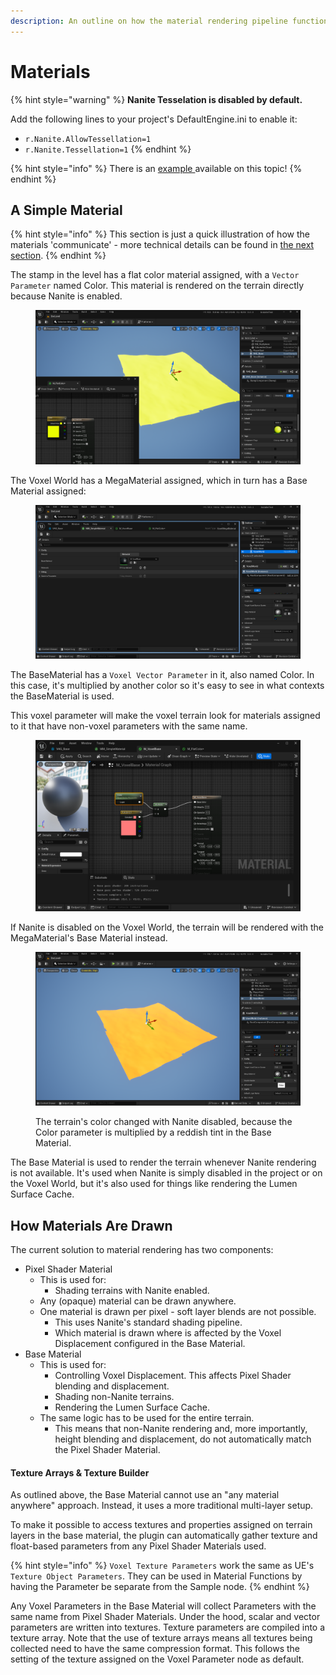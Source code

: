 ```yaml
---
description: An outline on how the material rendering pipeline functions in Voxel Plugin 2.
---
```


# Materials

{% hint style="warning" %}
**Nanite Tesselation is disabled by default.**&#x20;

Add the following lines to your project's DefaultEngine.ini to enable it:

* `r.Nanite.AllowTessellation=1`
* `r.Nanite.Tessellation=1`
{% endhint %}

{% hint style="info" %}
There is an [example ](../getting-started/installing-voxel-content.md)available on this topic!
{% endhint %}

## A Simple Material

{% hint style="info" %}
This section is just a quick illustration of how the materials 'communicate' - more technical details can be found in [the next section](materials.md#how-materials-are-drawn).&#x20;
{% endhint %}

The stamp in the level has a flat color material assigned, with a `Vector Parameter` named Color. This material is rendered on the terrain directly because Nanite is enabled.

<figure><img src="../.gitbook/assets/image (221).png" alt=""><figcaption></figcaption></figure>

The Voxel World has a MegaMaterial assigned, which in turn has a Base Material assigned:

<figure><img src="../.gitbook/assets/image (218).png" alt=""><figcaption></figcaption></figure>

The BaseMaterial has a `Voxel Vector Parameter` in it, also named Color. In this case, it's multiplied by another color so it's easy to see in what contexts the BaseMaterial is used.

This voxel parameter will make the voxel terrain look for materials assigned to it that have non-voxel parameters with the same name.&#x20;

<figure><img src="../.gitbook/assets/image (220).png" alt=""><figcaption></figcaption></figure>

If Nanite is disabled on the Voxel World, the terrain will be rendered with the MegaMaterial's Base Material instead.&#x20;

<figure><img src="../.gitbook/assets/image (222).png" alt=""><figcaption><p>The terrain's color changed with Nanite disabled, because the Color parameter is multiplied by a reddish tint in the Base Material.</p></figcaption></figure>

The Base Material is used to render the terrain whenever Nanite rendering is not available. It's used when Nanite is simply disabled in the project or on the Voxel World, but it's also used for things like rendering the Lumen Surface Cache.&#x20;

## How Materials Are Drawn

The current solution to material rendering has two components:

* Pixel Shader Material
  * This is used for:
    * Shading terrains with Nanite enabled.
  * Any (opaque) material can be drawn anywhere.&#x20;
  * One material is drawn per pixel - soft layer blends are not possible.
    * This uses Nanite's standard shading pipeline.
    * Which material is drawn where is affected by the Voxel Displacement configured in the Base Material.
* Base Material
  * This is used for:
    * Controlling Voxel Displacement. This affects Pixel Shader blending and displacement.
    * Shading non-Nanite terrains.
    * Rendering the Lumen Surface Cache.
  * &#x20;The same logic has to be used for the entire terrain.
    * This means that non-Nanite rendering and, more importantly, height blending and displacement, do not automatically match the Pixel Shader Material.&#x20;

#### Texture Arrays & Texture Builder

As outlined above, the Base Material cannot use an "any material anywhere" approach. Instead, it uses a more traditional multi-layer setup.&#x20;

To make it possible to access textures and properties assigned on terrain layers in the base material, the plugin can automatically gather texture and float-based parameters from any Pixel Shader Materials used.

{% hint style="info" %}
`Voxel Texture Parameters` work the same as UE's `Texture Object Parameters`. They can be used in Material Functions by having the Parameter be separate from the Sample node.
{% endhint %}

Any Voxel Parameters in the Base Material will collect Parameters with the same name from Pixel Shader Materials. Under the hood, scalar and vector parameters are written into textures. Texture parameters are compiled into a texture array. Note that the use of texture arrays means all textures being collected need to have the same compression format. This follows the setting of the texture assigned on the Voxel Parameter node as default.

